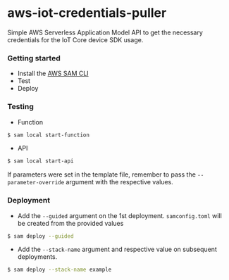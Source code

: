 # aws-iot-credentials-puller
Simple AWS Serverless Application Model API to get the necessary credentials for the IoT Core device SDK usage.

### Getting started

- Install the [AWS SAM CLI](https://docs.aws.amazon.com/serverless-application-model/latest/developerguide/serverless-sam-cli-install.html)
- Test
- Deploy

### Testing

- Function
```sh
$ sam local start-function
```

- API
```sh
$ sam local start-api
```

If parameters were set in the template file, remember to pass the `--parameter-override` argument with the respective values.

### Deployment

- Add the `--guided` argument on the 1st deployment. `samconfig.toml` will be created from the provided values
```sh
$ sam deploy --guided
```

- Add the `--stack-name` argument and respective value on subsequent deployments.
```sh
$ sam deploy --stack-name example
```
